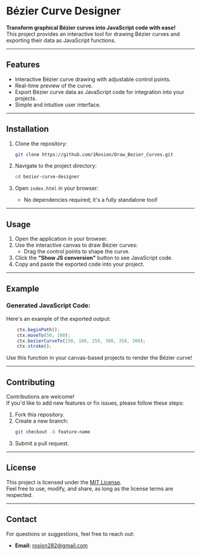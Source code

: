 # Bézier Curve Designer

**Transform graphical Bézier curves into JavaScript code with ease!**  
This project provides an interactive tool for drawing Bézier curves and exporting their data as JavaScript functions.

---

## Features

- Interactive Bézier curve drawing with adjustable control points.
- Real-time preview of the curve.
- Export Bézier curve data as JavaScript code for integration into your projects.
- Simple and intuitive user interface.

---

## Installation

1. Clone the repository:
   ```bash
   git clone https://github.com/1Rosion/Draw_Bezier_Curves.git
   ```

2. Navigate to the project directory:
   ```bash
   cd bezier-curve-designer
   ```

3. Open `index.html` in your browser:
   - No dependencies required; it's a fully standalone tool!

---

## Usage

1. Open the application in your browser.
2. Use the interactive canvas to draw Bézier curves:
   - Drag the control points to shape the curve.
3. Click the **"Show JS conversion"** button to see JavaScript code.
4. Copy and paste the exported code into your project.

---

## Example

### **Generated JavaScript Code:**

Here's an example of the exported output:

```javascript
    ctx.beginPath();
    ctx.moveTo(50, 200);
    ctx.bezierCurveTo(150, 100, 250, 300, 350, 200);
    ctx.stroke();
```

Use this function in your canvas-based projects to render the Bézier curve!

---

## Contributing

Contributions are welcome!  
If you'd like to add new features or fix issues, please follow these steps:

1. Fork this repository.
2. Create a new branch:
   ```bash
   git checkout -b feature-name
   ```
3. Submit a pull request.

---

## License

This project is licensed under the [MIT License](LICENSE).  
Feel free to use, modify, and share, as long as the license terms are respected.

---

## Contact

For questions or suggestions, feel free to reach out:

- **Email:** rosion282@gmail.com